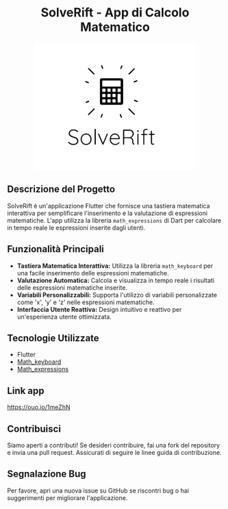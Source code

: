 <div align="center">

# SolveRift - App di Calcolo Matematico

![SolveRift_Logo](img/logo.png)

</div>

## Descrizione del Progetto

SolveRift è un'applicazione Flutter che fornisce una tastiera matematica interattiva per semplificare l'inserimento e la valutazione di espressioni matematiche. L'app utilizza la libreria `math_expressions` di Dart per calcolare in tempo reale le espressioni inserite dagli utenti.

## Funzionalità Principali

- **Tastiera Matematica Interattiva:** Utilizza la libreria `math_keyboard` per una facile inserimento delle espressioni matematiche.
- **Valutazione Automatica:** Calcola e visualizza in tempo reale i risultati delle espressioni matematiche inserite.
- **Variabili Personalizzabili:** Supporta l'utilizzo di variabili personalizzate come 'x', 'y' e 'z' nelle espressioni matematiche.
- **Interfaccia Utente Reattiva:** Design intuitivo e reattivo per un'esperienza utente ottimizzata.

## Tecnologie Utilizzate

- Flutter
- [Math_keyboard](https://pub.dev/packages/math_keyboard)
- [Math_expressions](https://pub.dev/packages/math_expressions)

## Link app

https://ouo.io/1meZhN

## Contribuisci

Siamo aperti a contributi! Se desideri contribuire, fai una fork del repository e invia una pull request. Assicurati di seguire le linee guida di contribuzione.

## Segnalazione Bug

Per favore, apri una nuova issue su GitHub se riscontri bug o hai suggerimenti per migliorare l'applicazione.
